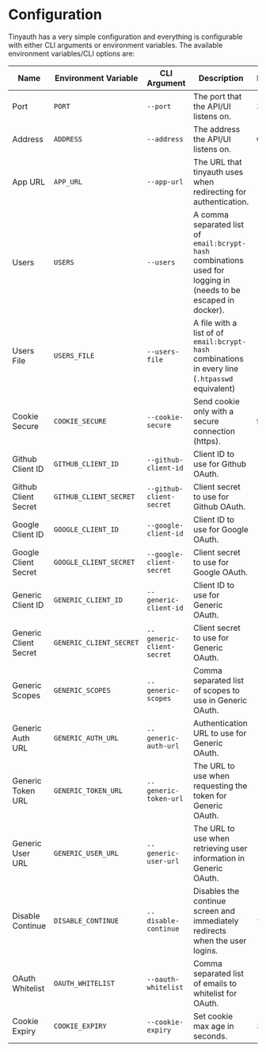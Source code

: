 # Configuration

Tinyauth has a very simple configuration and everything is configurable with either CLI arguments or environment variables. The available environment variables/CLI options are:

| Name                  | Environment Variable    | CLI Argument              | Description                                                                                                     | Default   | Required |
| --------------------- | ----------------------- | ------------------------- | --------------------------------------------------------------------------------------------------------------- | --------- | -------- |
| Port                  | `PORT`                  | `--port`                  | The port that the API/UI listens on.                                                                            | `3000`    | no       |
| Address               | `ADDRESS`               | `--address`               | The address the API/UI listens on.                                                                              | `0.0.0.0` | no       |
| App URL               | `APP_URL`               | `--app-url`               | The URL that tinyauth uses when redirecting for authentication.                                                 | -         | yes      |
| Users                 | `USERS`                 | `--users`                 | A comma separated list of `email:bcrypt-hash` combinations used for logging in (needs to be escaped in docker). | -         | yes      |
| Users File            | `USERS_FILE`            | `--users-file`            | A file with a list of of `email:bcrypt-hash` combinations in every line (`.htpasswd` equivalent)                | -         | no       |
| Cookie Secure         | `COOKIE_SECURE`         | `--cookie-secure`         | Send cookie only with a secure connection (https).                                                              | false     | no       |
| Github Client ID      | `GITHUB_CLIENT_ID`      | `--github-client-id`      | Client ID to use for Github OAuth.                                                                              | -         | no       |
| Github Client Secret  | `GITHUB_CLIENT_SECRET`  | `--github-client-secret`  | Client secret to use for Github OAuth.                                                                          | -         | no       |
| Google Client ID      | `GOOGLE_CLIENT_ID`      | `--google-client-id`      | Client ID to use for Google OAuth.                                                                              | -         | no       |
| Google Client Secret  | `GOOGLE_CLIENT_SECRET`  | `--google-client-secret`  | Client secret to use for Google OAuth.                                                                          | -         | no       |
| Generic Client ID     | `GENERIC_CLIENT_ID`     | `--generic-client-id`     | Client ID to use for Generic OAuth.                                                                             | -         | no       |
| Generic Client Secret | `GENERIC_CLIENT_SECRET` | `--generic-client-secret` | Client secret to use for Generic OAuth.                                                                         | -         | no       |
| Generic Scopes        | `GENERIC_SCOPES`        | `--generic-scopes`        | Comma separated list of scopes to use in Generic OAuth.                                                         | -         | no       |
| Generic Auth URL      | `GENERIC_AUTH_URL`      | `--generic-auth-url`      | Authentication URL to use for Generic OAuth.                                                                    | -         | no       |
| Generic Token URL     | `GENERIC_TOKEN_URL`     | `--generic-token-url`     | The URL to use when requesting the token for Generic OAuth.                                                     | -         | no       |
| Generic User URL      | `GENERIC_USER_URL`      | `--generic-user-url`      | The URL to use when retrieving user information in Generic OAuth.                                               | -         | no       |
| Disable Continue      | `DISABLE_CONTINUE`      | `--disable-continue`      | Disables the continue screen and immediately redirects when the user logins.                                    | `false`   | no       |
| OAuth Whitelist       | `OAUTH_WHITELIST`       | `--oauth-whitelist`       | Comma separated list of emails to whitelist for OAuth.                                                          |
| Cookie Expiry         | `COOKIE_EXPIRY`         | `--cookie-expiry`         | Set cookie max age in seconds.                                                                                  | 3600      | no       |
